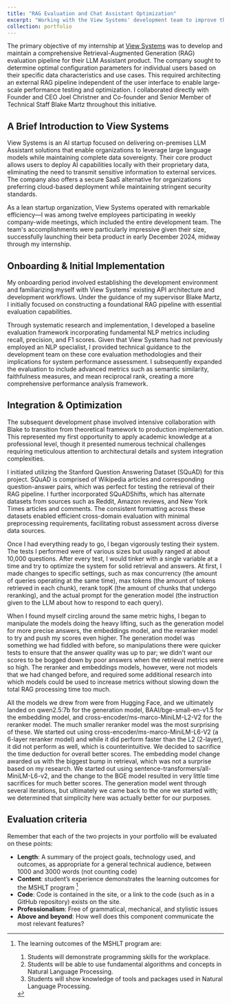 ```yaml
---
title: "RAG Evaluation and Chat Assistant Optimization"
excerpt: "Working with the View Systems' development team to improve their retrieval pipeline and optimize thier chat assistant.<br/><br/><img src='/images/500x300.png'>"
collection: portfolio
---
```


The primary objective of my internship at [View Systems](https://www.view.io) was to develop and maintain a comprehensive Retrieval-Augmented Generation (RAG) evaluation pipeline for their LLM Assistant product. The company sought to determine optimal configuration parameters for individual users based on their specific data characteristics and use cases. This required architecting an external RAG pipeline independent of the user interface to enable large-scale performance testing and optimization. I collaborated directly with Founder and CEO Joel Christner and Co-founder and Senior Member of Technical Staff Blake Martz throughout this initiative.

## A Brief Introduction to View Systems

View Systems is an AI startup focused on delivering on-premises LLM Assistant solutions that enable organizations to leverage large language models while maintaining complete data sovereignty. Their core product allows users to deploy AI capabilities locally with their proprietary data, eliminating the need to transmit sensitive information to external services. The company also offers a secure SaaS alternative for organizations preferring cloud-based deployment while maintaining stringent security standards.

As a lean startup organization, View Systems operated with remarkable efficiency—I was among twelve employees participating in weekly company-wide meetings, which included the entire development team. The team's accomplishments were particularly impressive given their size, successfully launching their beta product in early December 2024, midway through my internship.

## Onboarding & Initial Implementation

My onboarding period involved establishing the development environment and familiarizing myself with View Systems' existing API architecture and development workflows. Under the guidance of my supervisor Blake Martz, I initially focused on constructing a foundational RAG pipeline with essential evaluation capabilities.

Through systematic research and implementation, I developed a baseline evaluation framework incorporating fundamental NLP metrics including recall, precision, and F1 scores. Given that View Systems had not previously employed an NLP specialist, I provided technical guidance to the development team on these core evaluation methodologies and their implications for system performance assessment. I subsequently expanded the evaluation to include advanced metrics such as semantic similarity, faithfulness measures, and mean reciprocal rank, creating a more comprehensive performance analysis framework.

## Integration & Optimization

The subsequent development phase involved intensive collaboration with Blake to transition from theoretical framework to production implementation. This represented my first opportunity to apply academic knowledge at a professional level, though it presented numerous technical challenges requiring meticulous attention to architectural details and system integration complexities.

I initiated utilizing the Stanford Question Answering Dataset (SQuAD) for this project. SQuAD is comprised of Wikipedia articles and corresponding question-answer pairs, which was perfect for testing the retrieval of their RAG pipeline. I further incorporated SQuADShifts, which has alternate datasets from sources such as Reddit, Amazon reviews, and New York Times articles and comments. The consistent formatting across these datasets enabled efficient cross-domain evaluation with minimal preprocessing requirements, facilitating robust assessment across diverse data sources.

Once I had everything ready to go, I began vigorously testing their system. The tests I performed were of various sizes but usually ranged at about 10,000 questions. After every test, I would tinker with a single variable at a time and try to optimize the system for solid retrieval and answers. At first, I made changes to specific settings, such as max concurrency (the amount of queries operating at the same time), max tokens (the amount of tokens retrieved in each chunk), rerank topK (the amount of chunks that undergo reranking), and the actual prompt for the generation model (the instruction given to the LLM about how to respond to each query).

When I found myself circling around the same metric highs, I began to manipulate the models doing the heavy lifting, such as the generation model for more precise answers, the embeddings model, and the reranker model to try and push my scores even higher. The generation model was something we had fiddled with before, so manipulations there were quicker tests to ensure that the answer quality was up to par; we didn't want our scores to be bogged down by poor answers when the retrieval metrics were so high. The reranker and embeddings models, however, were not models that we had changed before, and required some additional research into which models could be used to increase metrics without slowing down the total RAG processing time too much. 

All the models we drew from were from Hugging Face, and we ultimately landed on qwen2.5:7b for the generation model, BAAI/bge-small-en-v1.5 for the embedding model, and cross-encoder/ms-marco-MiniLM-L2-V2 for the reranker model. The much smaller reranker model was the most surprising of these. We started out using cross-encoder/ms-marco-MiniLM-L6-V2 (a 6-layer reranker model) and while it did perform faster than the L2 (2-layer), it did not perform as well, which is counterintuitive. We decided to sacrifice the time deduction for overall better scores. The embedding model change awarded us with the biggest bump in retrieval, which was not a surprise based on my research. We started out using sentence-transformers/all-MiniLM-L6-v2, and the change to the BGE model resulted in very little time sacrifices for much better scores. The generation model went through several iterations, but ultimately we came back to the one we started with; we determined that simplicity here was actually better for our purposes. 

## Evaluation criteria
Remember that each of the two projects in your portfolio will be evaluated on these points:

* **Length**: A summary of the project goals, technology used, and outcomes, as appropriate for a general technical audience, between 1000 and 3000 words (not counting code)
* **Content**: student’s experience demonstrates the learning outcomes for the MSHLT program [^note]
* **Code**: Code is contained in the site, or a link to the code (such as in a GitHub repository) exists on the site.
* **Professionalism**: Free of grammatical, mechanical, and stylistic issues
* **Above and beyond**: How well does this component communicate the most relevant features?

[^note]: The learning outcomes of the MSHLT program are:
    
    1. Students will demonstrate programming skills for the workplace.
    2. Students will be able to use fundamental algorithms and concepts in Natural Language Processing.
    3. Students will show knowledge of tools and packages used in Natural Language Processing.
